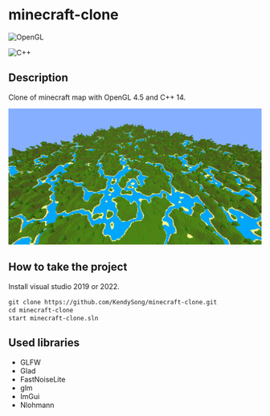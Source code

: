# minecraft-clone
![OpenGL](https://img.shields.io/badge/OpenGL-%23FFFFFF.svg?style=for-the-badge&logo=opengl)

![C++](https://img.shields.io/badge/c++-%2300599C.svg?style=for-the-badge&logo=c%2B%2B&logoColor=white)

## Description
Clone of minecraft map with OpenGL 4.5 and C++ 14.

<img src="https://github.com/KendySong/minecraft-clone/blob/main/screenshots/world-2.png"></img>

## How to take the project
Install visual studio 2019 or 2022.
```git
git clone https://github.com/KendySong/minecraft-clone.git
cd minecraft-clone
start minecraft-clone.sln
```

## Used libraries
- GLFW
- Glad
- FastNoiseLite
- glm
- ImGui
- Nlohmann